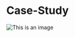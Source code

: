 # Case-Study
![This is an image](https://github.com/YoumnaAlsayed/Case-Study/blob/main/Capture.PNG)
